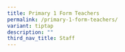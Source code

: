 ```yaml
---
title: Primary 1 Form Teachers
permalink: /primary-1-form-teachers/
variant: tiptap
description: ""
third_nav_title: Staff
---
```


